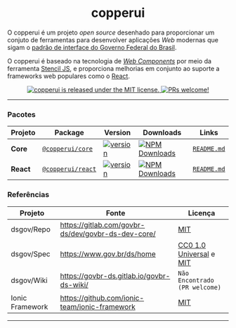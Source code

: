 <h1 align="center">
  copperui
</h1>

<p align="center">

O copperui é um projeto _open source_ desenhado para proporcionar um conjuto de ferramentas para desenvolver aplicações _Web_ modernas que sigam o [padrão de interface do Governo Federal do Brasil][dsgov].

</p>

<p align="center">

O copperui é baseado na tecnologia de [_Web Components_][webcomponents] por meio da ferramenta [Stencil JS][stenciljs], e proporciona melhorias em conjunto ao suporte a frameworks web populares como o [React][react].

</p>

<p align="center">
  <a href="https://github.com/copperui/copperui/blob/next/LICENSE">
    <img src="https://img.shields.io/badge/license-MIT-blue.svg" alt="copperui is released under the MIT license." />
  </a>
  <a href="https://github.com/copperui/copperui">
    <img src="https://img.shields.io/badge/PRs-welcome-brightgreen.svg" alt="PRs welcome!" />
  </a>
</p>

---

### Pacotes

| Projeto   | Package                                                            | Version                                                                                                              | Downloads                                                                                                                                                       |                        Links                        |
| --------- | ------------------------------------------------------------------ | -------------------------------------------------------------------------------------------------------------------- | --------------------------------------------------------------------------------------------------------------------------------------------------------------- | :-------------------------------------------------: |
| **Core**  | [`@copperui/core`](https://www.npmjs.com/package/@copperui/core)   | [![version](https://img.shields.io/npm/v/@copperui/core/latest.svg)](https://www.npmjs.com/package/@copperui/core)   | <a href="https://www.npmjs.com/package/@copperui/core" target="_blank"><img src="https://img.shields.io/npm/dm/@copperui/core.svg" alt="NPM Downloads" /></a>   |       [`README.md`](packages/core/README.md)        |
| **React** | [`@copperui/react`](https://www.npmjs.com/package/@copperui/react) | [![version](https://img.shields.io/npm/v/@copperui/react/latest.svg)](https://www.npmjs.com/package/@copperui/react) | <a href="https://www.npmjs.com/package/@copperui/react" target="_blank"><img src="https://img.shields.io/npm/dm/@copperui/react.svg" alt="NPM Downloads" /></a> | [`README.md`](packages/integration-react/README.md) |

### Referências

| Projeto         | Fonte                                                | Licença                                                                                                          |
| --------------- | ---------------------------------------------------- | ---------------------------------------------------------------------------------------------------------------- |
| dsgov/Repo      | <https://gitlab.com/govbr-ds/dev/govbr-ds-dev-core/> | [MIT](https://gitlab.com/govbr-ds/dev/govbr-ds-dev-core/-/blob/d4962746c8515c3287b6895b02cc2442af5a7509/LICENSE) |
| dsgov/Spec      | <https://www.gov.br/ds/home>                         | [CC0 1.0 Universal](https://creativecommons.org/publicdomain/zero/1.0/) e [MIT](https://mit-license.org/)        |
| dsgov/Wiki      | <https://govbr-ds.gitlab.io/govbr-ds-wiki/>          | `Não Encontrado (PR welcome)`                                                                                    |
| Ionic Framework | <https://github.com/ionic-team/ionic-framework>      | [MIT](https://github.com/ionic-team/ionic-framework/blob/d13a14658df2723aff908a94181cb563cb1f5b43/LICENSE)       |

---

[dsgov]: https://www.gov.br/ds/home
[webcomponents]: https://www.webcomponents.org/introduction
[stenciljs]: https://stenciljs.com/
[react]: https://reactjs.org/
